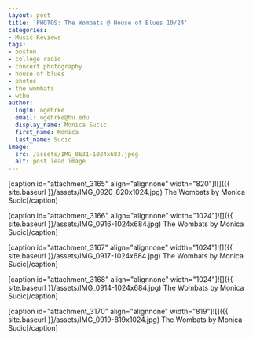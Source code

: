 ```yaml
---
layout: post
title: 'PHOTOS: The Wombats @ House of Blues 10/24'
categories:
- Music Reviews
tags:
- boston
- college radio
- concert photography
- house of blues
- photos
- the wombats
- wtbu
author:
  login: ogehrke
  email: ogehrke@bu.edu
  display_name: Monica Sucic
  first_name: Monica
  last_name: Sucic
image:
  src: /assets/IMG_0631-1024x683.jpeg
  alt: post lead image
---
```

\[caption id="attachment\_3165" align="alignnone" width="820"\]![]({{ site.baseurl }}/assets/IMG_0920-820x1024.jpg) The Wombats by Monica Sucic\[/caption\]

\[caption id="attachment\_3166" align="alignnone" width="1024"\]![]({{ site.baseurl }}/assets/IMG_0916-1024x684.jpg) The Wombats by Monica Sucic\[/caption\]

\[caption id="attachment\_3167" align="alignnone" width="1024"\]![]({{ site.baseurl }}/assets/IMG_0917-1024x684.jpg) The Wombats by Monica Sucic\[/caption\]

\[caption id="attachment\_3168" align="alignnone" width="1024"\]![]({{ site.baseurl }}/assets/IMG_0914-1024x684.jpg) The Wombats by Monica Sucic\[/caption\]

\[caption id="attachment\_3170" align="alignnone" width="819"\]![]({{ site.baseurl }}/assets/IMG_0919-819x1024.jpg) The Wombats by Monica Sucic\[/caption\]